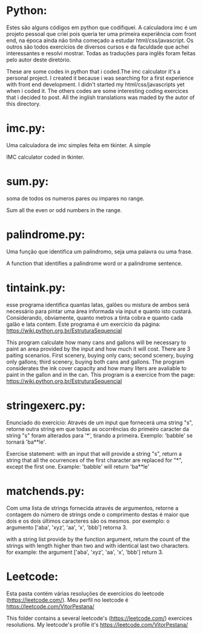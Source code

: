 # Python:
Estes são alguns códigos em python que codifiquei. A calculadora imc é um projeto pessoal que criei pois queria ter uma primeira experiência com front end, na época ainda não tinha começado a estudar html/css/javascript. Os outros são todos exercícios de diversos cursos e da faculdade que achei interessantes e resolvi mostrar. Todas as traduções para inglês foram feitas pelo autor deste diretório.

These are some codes in python that i coded.The imc calculator it's a personal project. I created it because i was searching for a first experience with front end development. I didn't started my html/css/javascripts yet when i coded it. The others codes are some interesting coding exercices that i decided to post. All the inglish translations was maded by the autor of this directory.

# imc.py:
Uma calculadora de imc simples feita em tkinter. A simple 

IMC calculator coded in tkinter.

# sum.py:
soma de todos os numeros pares ou impares no range. 

Sum all the even or odd numbers in the range.

# palindrome.py:
Uma função que identifica um palíndromo, seja uma palavra ou uma frase. 

A function that identifies a palindrome word or a palindrome sentence.

# tintaink.py:
esse programa identifica quantas latas, galões ou mistura de ambos será necessário para pintar 
uma área informada via input e quanto isto custará. Considerando, obviamente, 
quanto metros a tinta cobra e quanto cada galão e lata contem. Este programa é um exercício da página: https://wiki.python.org.br/EstruturaSequencial

This program calculate how many cans and gallons will be necessary to paint an area provided by the input and how much it will cost. There are 3 paiting scenarios. 
First scenery, buying only cans; second scenery, buying only gallons; third scenery, buying both cans and gallons. The program considerates the ink cover capacity and
how many liters are avaliable to paint in the gallon and in the can. This program is a exercice from the page: https://wiki.python.org.br/EstruturaSequencial

# stringexerc.py:
Enunciado do exercício:
Através de um input que fornecerá uma string "s", retorne outra string em que
todas as ocorrências do primeiro caracter da string "s"
foram alterados para '*', tirando a primeira.
Exemplo: 'babble' se tornará 'ba**le'.


Exercise statement:
with an input that will provide a string "s", return a string that all the ocurrences of the first
character are replaced for "*", except the first one.
Example: 'babble' will return 'ba**le'

#  matchends.py:


Com uma lista de strings fornecida através de argumentos, retorne a contagem do número de
strings onde o comprimento destas é maior que dois e os dois últimos caracteres são os mesmos.
por exemplo: o argumento ['aba', 'xyz', 'aa', 'x', 'bbb'] retorna 3.



with a string list provide by the function argument, return the count of the strings with length 
higher than two and with identical last two characters.
for example: the argument ['aba', 'xyz', 'aa', 'x', 'bbb'] return 3.

# Leetcode:
Esta pasta contém várias resoluções de exercícios do leetcode (https://leetcode.com/). Meu perfil no leetcode é https://leetcode.com/VitorPestana/

This folder contains a several leetcode's (https://leetcode.com/) exercices resolutions. My leetcode's profile it's https://leetcode.com/VitorPestana/
